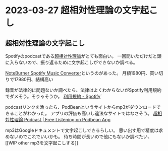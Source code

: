 # 2023-03-27 超相対性理論の文字起こし
## 超相対性理論の文字起こし
Spotifyのpodcastである[超相対性理論](https://pod.link/1567192930)がとても面白い。
一回聞いただけだと頭に入らないので、振り返るために文字起こしができないか調べる。

[NoteBurner Spotify Music Converter](https://www.noteburner.jp/mac-spotify-music-converter.html)というのがあった。
月額1980円、買い切りで17980円、結構高い

録音が法律的に問題ないか調べたら、法律はよくわからないがSpotify利用規約でダメそう。そりゃそうか。
[利用規約 - Spotify](https://www.spotify.com/jp/legal/end-user-agreement/`#9-%E3%83%A6%E3%83%BC%E3%82%B6%E3%83%BC%E3%82%AC%E3%82%A4%E3%83%89%E3%83%A9%E3%82%A4%E3%83%B3)`

podcastリンクを漁ったら、PodBeanというサイトからmp3がダウンロードできることがわかった。
アプリの評価も高いし違法なサイトではなさそう。
[超相対性理論 Podcast | Free Listening on Podbean App](https://www.podbean.com/podcast-detail/3zzwe-20cbc2/%E8%B6%85%E7%9B%B8%E5%AF%BE%E6%80%A7%E7%90%86%E8%AB%96-Podcast)

mp3はGoogleドキュメントで文字起こしできるらしい。
思い出す用で精度は求めないのでこれでいいかも。
待ち時間が長いので他にもないか調べたい、
[[WIP other mp3を文字起こしする]]